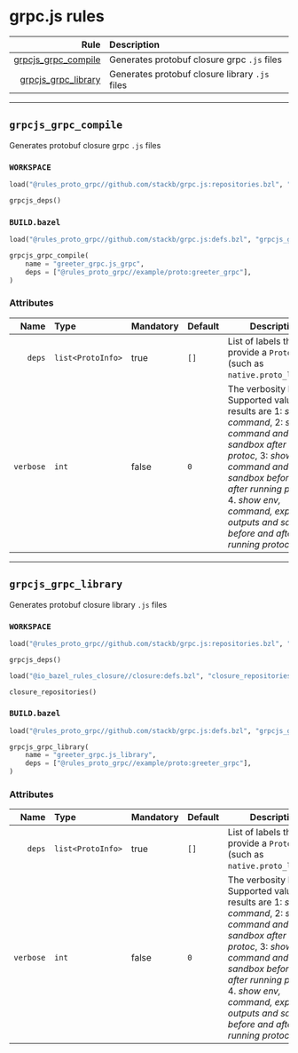 # grpc.js rules

| Rule | Description |
| ---: | :--- |
| [grpcjs_grpc_compile](#grpcjs_grpc_compile) | Generates protobuf closure grpc `.js` files |
| [grpcjs_grpc_library](#grpcjs_grpc_library) | Generates protobuf closure library `.js` files |

---

## `grpcjs_grpc_compile`

Generates protobuf closure grpc `.js` files

### `WORKSPACE`

```python
load("@rules_proto_grpc//github.com/stackb/grpc.js:repositories.bzl", "grpcjs_deps")

grpcjs_deps()
```

### `BUILD.bazel`

```python
load("@rules_proto_grpc//github.com/stackb/grpc.js:defs.bzl", "grpcjs_grpc_compile")

grpcjs_grpc_compile(
    name = "greeter_grpc.js_grpc",
    deps = ["@rules_proto_grpc//example/proto:greeter_grpc"],
)
```

### Attributes

| Name | Type | Mandatory | Default | Description |
| ---: | :--- | --------- | ------- | ----------- |
| `deps` | `list<ProtoInfo>` | true | `[]`    | List of labels that provide a `ProtoInfo` (such as `native.proto_library`)          |
| `verbose` | `int` | false | `0`    | The verbosity level. Supported values and results are 1: *show command*, 2: *show command and sandbox after running protoc*, 3: *show command and sandbox before and after running protoc*, 4. *show env, command, expected outputs and sandbox before and after running protoc*          |

---

## `grpcjs_grpc_library`

Generates protobuf closure library `.js` files

### `WORKSPACE`

```python
load("@rules_proto_grpc//github.com/stackb/grpc.js:repositories.bzl", "grpcjs_deps")

grpcjs_deps()

load("@io_bazel_rules_closure//closure:defs.bzl", "closure_repositories")

closure_repositories()
```

### `BUILD.bazel`

```python
load("@rules_proto_grpc//github.com/stackb/grpc.js:defs.bzl", "grpcjs_grpc_library")

grpcjs_grpc_library(
    name = "greeter_grpc.js_library",
    deps = ["@rules_proto_grpc//example/proto:greeter_grpc"],
)
```

### Attributes

| Name | Type | Mandatory | Default | Description |
| ---: | :--- | --------- | ------- | ----------- |
| `deps` | `list<ProtoInfo>` | true | `[]`    | List of labels that provide a `ProtoInfo` (such as `native.proto_library`)          |
| `verbose` | `int` | false | `0`    | The verbosity level. Supported values and results are 1: *show command*, 2: *show command and sandbox after running protoc*, 3: *show command and sandbox before and after running protoc*, 4. *show env, command, expected outputs and sandbox before and after running protoc*          |
